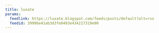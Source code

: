 ```yaml
---
title: luxate
params:
  feedlink: https://luxate.blogspot.com/feeds/posts/default?alt=rss
  feedid: 3999be41ab3d3fe0493e434217319e90
---
```

